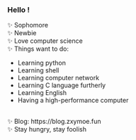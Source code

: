 ###  Hello !

<!--
**Realsaltedfish/Realsaltedfish** is a ✨ _special_ ✨ repository because its `README.md` (this file) appears on your GitHub profile.

Here are some ideas to get you started:

- 🔭 I’m currently working on ...
- 🌱 I’m currently learning ...
- 👯 I’m looking to collaborate on ...
- 🤔 I’m looking for help with ...
- 💬 Ask me about ...
- 📫 How to reach me: ...
- 😄 Pronouns: ...
- ⚡ Fun fact: ...
-->
✨ Sophomore<br>
✨ Newbie<br>
✨ Love computer science<br>
✨ Things want to do:<br>
* Learning python
* Learning shell
* Learning computer network
* Learning C language furtherly
* Learning English
* Having a high-performance computer
<br>
✨ Blog: https://blog.zxymoe.fun<br>
✨ Stay hungry, stay foolish
